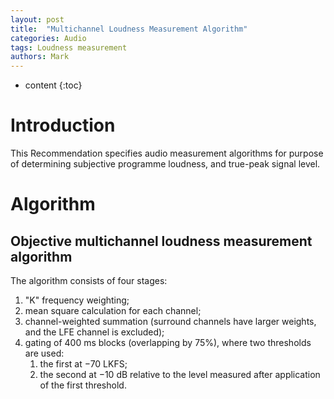 ```yaml
---
layout: post
title:  "Multichannel Loudness Measurement Algorithm"
categories: Audio
tags: Loudness measurement
authors: Mark
---
```


* content
{:toc}

# Introduction

This Recommendation specifies audio measurement algorithms for purpose of determining subjective programme loudness, and true-peak signal level.

# Algorithm

## Objective multichannel loudness measurement algorithm

The algorithm consists of four stages:
1. "K" frequency weighting;
2. mean square calculation for each channel;
3. channel-weighted summation (surround channels have larger weights, and the LFE channel
is excluded);
4. gating of 400 ms blocks (overlapping by 75%), where two thresholds are used:
	1. the first at −70 LKFS;
	2. the second at −10 dB relative to the level measured after application of the first threshold.
